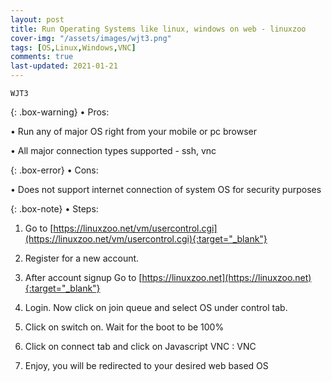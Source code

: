 ```yaml
---
layout: post
title: Run Operating Systems like linux, windows on web - linuxzoo
cover-img: "/assets/images/wjt3.png"
tags: [OS,Linux,Windows,VNC]
comments: true
last-updated: 2021-01-21
---
```


``WJT3``

{: .box-warning}
• Pros:

• Run any of major OS right from your mobile or pc browser

• All major connection types supported - ssh, vnc

{: .box-error}
• Cons:

• Does not support internet connection of system OS for security purposes


{: .box-note}
• Steps:

1. Go to [https://linuxzoo.net/vm/usercontrol.cgi](https://linuxzoo.net/vm/usercontrol.cgi){:target="_blank"}

2. Register for a new account.

3. After account signup Go to [https://linuxzoo.net](https://linuxzoo.net){:target="_blank"}

4. Login. Now click on join queue and select OS under control tab.

5. Click on switch on. Wait for the boot to be 100%

6. Click on connect tab and click on Javascript VNC : VNC

7. Enjoy, you will be redirected to your desired web based OS
